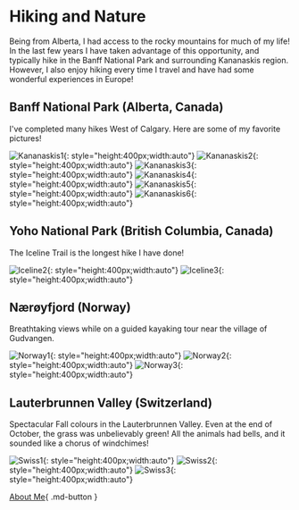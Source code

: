 # Hiking and Nature

Being from Alberta, I had access to the rocky mountains for much of my life! In the last few years I have taken advantage of this opportunity, and typically hike in the Banff National Park and surrounding Kananaskis region. However, I also enjoy hiking every time I travel and have had some wonderful experiences in Europe!

## Banff National Park (Alberta, Canada)
I've completed many hikes West of Calgary. Here are some of my favorite pictures!

![Kananaskis1](./media/kan1.jpg "Banff/Kananaskis"){: style="height:400px;width:auto"}
![Kananaskis2](./media/kan2.jpg "Banff/Kananaskis"){: style="height:400px;width:auto"}
![Kananaskis3](./media/kan3.jpg "Banff/Kananaskis"){: style="height:400px;width:auto"}
![Kananaskis4](./media/kan4.jpg "Banff/Kananaskis"){: style="height:400px;width:auto"}
![Kananaskis5](./media/kan5.jpg "Banff/Kananaskis"){: style="height:400px;width:auto"}
![Kananaskis6](./media/kan6.jpg "Banff/Kananaskis"){: style="height:400px;width:auto"}

## Yoho National Park (British Columbia, Canada)
The Iceline Trail is the longest hike I have done!

![Iceline2](./media/iceline2.jpg "Iceline Trail"){: style="height:400px;width:auto"}
![Iceline3](./media/iceline3.jpg "Iceline Trail"){: style="height:400px;width:auto"}

## Nærøyfjord (Norway)
Breathtaking views while on a guided kayaking tour near the village of Gudvangen.

![Norway1](./media/norway1.jpg "Norway"){: style="height:400px;width:auto"}
![Norway2](./media/norway2.jpg "Norway"){: style="height:400px;width:auto"}
![Norway3](./media/norway3.jpg "Norway"){: style="height:400px;width:auto"}


## Lauterbrunnen Valley (Switzerland)
Spectacular Fall colours in the Lauterbrunnen Valley. Even at the end of October, the grass was unbelievably green! All the animals had bells, and it sounded like a chorus of windchimes!

![Swiss1](./media/swiss1.jpg "Lauterbrunnen"){: style="height:400px;width:auto"}
![Swiss2](./media/swiss2.jpg "Lauterbrunnen"){: style="height:400px;width:auto"}
![Swiss3](./media/swiss3.jpg "Lauterbrunnen"){: style="height:400px;width:auto"}

[About Me](./about/index.md){ .md-button }